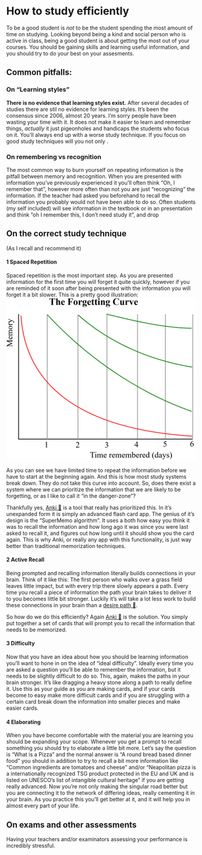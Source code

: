 # How to study efficiently
To be a good student is *not* to be the student spending the most amount of time on studying. Looking beyond being a kind and social person who is active in class, being a good student is about getting the most out of your courses. You should be gaining skills and learning useful information, and you should try to do your best on your assesments. 

## Common pitfalls:
### On “Learning styles”
**There is no evidence that learning styles exist.** After several  decades of studies there are stil no evidence for learning styles. It’s been the consensus since 2006, almost 20 years. I’m sorry people have been wasting your time with it. It does not make it easier to learn and remember things, *actually* it just pigeonholes and handicaps the students who focus on it. You’ll always end up with a worse study technique. If you focus on good study techniques will you not only .

### On remembering vs recognition
The most common way to burn yourself on repeating information is the pitfall between memory and recognition. When you are presented with information you’ve previously experienced it you’ll often think “Oh, I remember that”, however more often than not you are just “recognizing” the information. If the teacher had asked you beforehand to recall the information you probably would not have been able to do so. Often students (my self included) will see information in the textbook or in an presentation and think ”oh I remember this, I don’t need study it”, and drop 

## On the correct study technique
(As I recall and recommend it)

#### 1 Spaced Repetition 
Spaced repetition is the most important step. As you are presented information for the first time you will forget it quite quickly, however if you are reminded of it soon after being presented with the information you will forget it a bit slower. This is a pretty good illustration:
[![The forgetting curve](https://github.com/Taakefyrsten/Einar-s-Resource-Blog/blob/main/images/forgetting_curve.png?raw=true)](https://en.wikipedia.org/wiki/Forgetting_curve)

As you can see we have limited time to repeat the information before we have to start at the beginning again. And this is how most study systems break down. They do not take this curve into account. So, does there exist a system where we can prioritize the information that we are likely to be forgetting, or as I like to call it “in the danger-zone”? 

Thankfully yes, [Anki 🔗](https://apps.ankiweb.net/) is a tool that really has prioritized this. In it’s unexpanded form it is simply an advanced flash card app. The genius of it’s design is the “SuperMemo algorithm”. It uses a both how easy you think it was to recall the information and how long ago it was since you were last asked to recall it, and figures out how long until it should show you the card again. This is why Anki, or really any app with this functionality, is just way better than traditional memorization techniques. 

#### 2 Active Recall 
Being prompted and recalling information literally builds connections in your brain. Think of it like this: The first person who walks over a grass field leaves little impact, but with every trip there slowly appears a path. Every time you recall a piece of information the path your brain takes to deliver it to you becomes little bit stronger. Luckily it’s will take a lot less work to build these connections in your brain than a [desire path 🔗](https://en.wikipedia.org/wiki/Desire_path).

So how do we do this efficiently? Again [Anki 🔗](https://apps.ankiweb.net/) is the solution. You simply put together a set of cards that will prompt you to recall the information that needs to be memorized. 

#### 3 Difficulty 
Now that you have an idea about how you should be learning information you’ll want to hone in on the idea of “ideal difficulty”. Ideally every time you are asked a question you’ll be able to remember the information, but it needs to be slightly difficult to do so. This, again, makes the paths in your brain stronger. It’s like dragging a heavy stone along a path to really define it. Use this as your guide as you are making cards, and if your cards become to easy make more difficult cards and if you are struggling with a certain card break down the information into smaller pieces and make easier cards.

#### 4 Elaborating  
When you have become comfortable with the material you are learning you should be expanding your scope. Whenever you get a prompt to recall something you should try to elaborate a little bit more. Let’s say the question is “What is a Pizza” and the normal answer is “A round bread based dinner food” you should in addition to try to recall a bit more information like “Common ingredients are tomatoes and cheese” and/or “Neapolitan pizza is a internationally recognized TSG product protected in the EU and UK and is listed on UNESCO’s list of intangible cultural heritage” if you are getting really advanced. Now you’re not only making the singular road better but you are connecting it to the network of differing ideas, really cementing it in your brain. As you practice this you’ll get better at it, and it will help you in almost every part of your life.


## On exams and other assessments
Having your teachers and/or examinators assessing your performance is incredibly stressful. 
